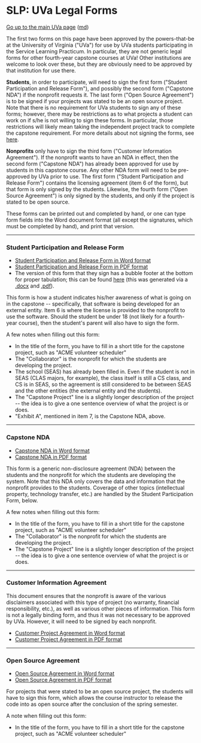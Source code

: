 SLP: UVa Legal Forms
====================

[Go up to the main UVa page](index.html) ([md](index.md))

The first two forms on this page have been approved by the powers-that-be at the University of Virginia ("UVa") for use by UVa students participating in the Service Learning Practicum.  In particular, they are not generic legal forms for other fourth-year capstone courses at UVa!  Other institutions are welcome to look over these, but they are obviously need to be approved by that institution for use there.

**Students**, in order to participate, will need to sign the first form ("Student Participation and Release Form"), and possibly the second form ("Capstone NDA") if the nonprofit requests it. The last form ("Open Source Agreement") is to be signed if your projects was stated to be an open source project.  Note that there is no requirement for UVa students to sign any of these forms; however, there may be restrictions as to what projects a student can work on if s/he is not willing to sign these forms.  In particular, those restrictions will likely mean taking the independent project track to complete the capstone requirement.  For more details about not signing the forms, see [here](../slides/01-legal.html#/mustisign).

**Nonprofits** only have to sign the third form ("Customer Information Agreement").  If the nonprofit wants to have an NDA in effect, then the second form ("Capstone NDA") has already been approved for use by students in this capstone course.  Any other NDA form will need to be pre-approved by UVa prior to use.  The first form ("Student Participation and Release Form") contains the licensing agreement (item 6 of the form), but that form is only signed by the students.  Likewise, the fourth form ("Open Source Agreement") is only signed by the students, and only if the project is stated to be open source.

These forms can be printed out and completed by hand, or one can type form fields into the Word document format (all except the signatures, which must be completed by hand), and print that version.

----

### Student Participation and Release Form

- [Student Participation and Release Form in Word format](student-participation-form.docx)
- [Student Participation and Release Form in PDF format](student-participation-form.pdf)
- The version of this form that they sign has a bubble footer at the bottom for proper tabulation; this can be found [here](student-participation-form-for-tpegs-with-footer.pdf) (this was generated via a [.docx](student-participation-form-for-tpegs.docx) and [.pdf](student-participation-form-for-tpegs.pdf)).

This form is how a student indicates his/her awareness of what is going on in the capstone -- specifically, that software is being developed for an external entity.  Item 6 is where the license is provided to the nonprofit to use the software.  Should the student be under 18 (not likely for a fourth-year course), then the student's parent will also have to sign the form.

A few notes when filling out this form:

- In the title of the form, you have to fill in a short title for the capstone project, such as "ACME volunteer scheduler"
- The "Collaborator" is the nonprofit for which the students are developing the project.
- The school (SEAS) has already been filled in.  Even if the student is not in SEAS (CLAS majors, for example), the class itself is still a CS class, and CS is in SEAS, so the agreement is still considered to be between SEAS and the other entities (the external entity and the students).
- The "Capstone Project" line is a slightly longer description of the project -- the idea is to give a one sentence overview of what the project is or does.
- "Exhibit A", mentioned in item 7, is the Capstone NDA, above.

----

### Capstone NDA

- [Capstone NDA in Word format](capstone-nda-for-students.docx)
- [Capstone NDA in PDF format](capstone-nda-for-students.pdf)

This form is a generic non-disclosure agreement (NDA) between the students and the nonprofit for which the students are developing the system.  Note that this NDA only covers the data and information that the nonprofit provides to the students.  Coverage of other topics (intellectual property, technology transfer, etc.) are handled by the Student Participation Form, below.

A few notes when filling out this form:

- In the title of the form, you have to fill in a short title for the capstone project, such as "ACME volunteer scheduler"
- The "Collaborator" is the nonprofit for which the students are developing the project.
- The "Capstone Project" line is a slightly longer description of the project -- the idea is to give a one sentence overview of what the project is or does.

----

### Customer Information Agreement

This document ensures that the nonprofit is aware of the various disclaimers associated with this type of project (no warranty, financial responsibility, etc.), as well as various other pieces of information.  This form is not a legally binding form, and thus it was not necessary to be approved by UVa.  However, it will need to be signed by each nonprofit.

- [Customer Project Agreement in Word format](customer-project-agreement.docx)
- [Customer Project Agreement in PDF format](customer-project-agreement.pdf)

----

### Open Source Agreement

- [Open Source Agreement in Word format](open-source-agreement.docx)
- [Open Source Agreement in PDF format](open-source-agreement.pdf)

For projects that were stated to be an open source project, the students will have to sign this form, which allows the course instructor to release the code into as open source after the conclusion of the spring semester.

A note when filling out this form:

- In the title of the form, you have to fill in a short title for the capstone project, such as "ACME volunteer scheduler"

